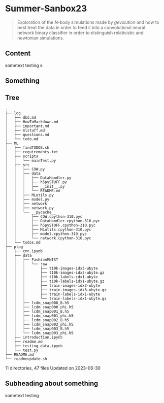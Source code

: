 # Summer-Sanbox23
> Exploration of the N-body simulations made by *gevolution* and how to best treat the data in order to feed it into a convolutional neural network binary classifier in order to distinguish relativistic and newtonian simulations.

## Content
sometext testing s

## Something

## Tree

    .
    ├── log
    │   ├── dbd.md
    │   ├── HowToMarkdown.md
    │   ├── important.md
    │   ├── mlstuff.md
    │   ├── questions.md
    │   └── todo.md
    ├── ML
    │   ├── findTODOS.sh
    │   ├── requirements.txt
    │   ├── scripts
    │   │   └── mainTest.py
    │   ├── src
    │   │   ├── COW.py
    │   │   ├── data
    │   │   │   ├── DataHandler.py
    │   │   │   ├── h5pySTUFF.py
    │   │   │   ├── __init__.py
    │   │   │   └── README.md
    │   │   ├── MLutils.py
    │   │   ├── model.py
    │   │   ├── network
    │   │   ├── network.py
    │   │   └── __pycache__
    │   │       ├── COW.cpython-310.pyc
    │   │       ├── DataHandler.cpython-310.pyc
    │   │       ├── h5pySTUFF.cpython-310.pyc
    │   │       ├── MLutils.cpython-310.pyc
    │   │       ├── model.cpython-310.pyc
    │   │       └── network.cpython-310.pyc
    │   └── todos.md
    ├── ptpg
    │   ├── cnn.ipynb
    │   ├── data
    │   │   ├── FashionMNIST
    │   │   │   └── raw
    │   │   │       ├── t10k-images-idx3-ubyte
    │   │   │       ├── t10k-images-idx3-ubyte.gz
    │   │   │       ├── t10k-labels-idx1-ubyte
    │   │   │       ├── t10k-labels-idx1-ubyte.gz
    │   │   │       ├── train-images-idx3-ubyte
    │   │   │       ├── train-images-idx3-ubyte.gz
    │   │   │       ├── train-labels-idx1-ubyte
    │   │   │       └── train-labels-idx1-ubyte.gz
    │   │   ├── lcdm_snap000_B.h5
    │   │   ├── lcdm_snap000_phi.h5
    │   │   ├── lcdm_snap001_B.h5
    │   │   ├── lcdm_snap001_phi.h5
    │   │   ├── lcdm_snap002_B.h5
    │   │   ├── lcdm_snap002_phi.h5
    │   │   ├── lcdm_snap003_B.h5
    │   │   └── lcdm_snap003_phi.h5
    │   ├── introduction.ipynb
    │   ├── readme.md
    │   ├── testing_data.ipynb
    │   └── test.py
    ├── README.md
    └── readmeupdate.sh
   
   11 directories, 47 files
Updated on 2023-06-30
## Subheading about something
sometext testing

